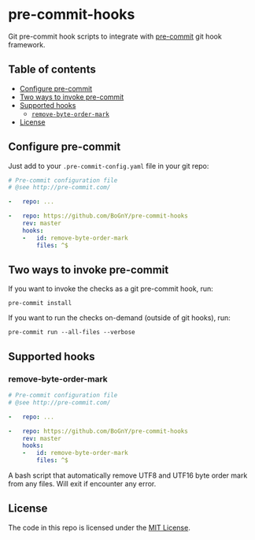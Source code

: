 # pre-commit-hooks

Git pre-commit hook scripts to integrate with [pre-commit](http://pre-commit.com/#new-hooks) git hook framework.

## Table of contents

- [Configure pre-commit](#configure-pre-commit)
- [Two ways to invoke pre-commit](#two-ways-to-invoke-pre-commit)
- [Supported hooks](#supported-hooks)
  * [`remove-byte-order-mark`](#remove-byte-order-mark)
- [License](#license)

## Configure pre-commit

Just add to your `.pre-commit-config.yaml` file in your git repo:

```yaml
# Pre-commit configuration file
# @see http://pre-commit.com/

-   repo: ...

-   repo: https://github.com/BoGnY/pre-commit-hooks
    rev: master
    hooks:
    -   id: remove-byte-order-mark
        files: ^$
```

## Two ways to invoke pre-commit

If you want to invoke the checks as a git pre-commit hook, run:

    pre-commit install

If you want to run the checks on-demand (outside of git hooks), run:

    pre-commit run --all-files --verbose

## Supported hooks

### remove-byte-order-mark

```yaml
# Pre-commit configuration file
# @see http://pre-commit.com/

-   repo: ...

-   repo: https://github.com/BoGnY/pre-commit-hooks
    rev: master
    hooks:
    -   id: remove-byte-order-mark
        files: ^$
```

A bash script that automatically remove UTF8 and UTF16 byte order mark from any files. Will exit if encounter any error.

## License

The code in this repo is licensed under the [MIT License](LICENSE.md).
